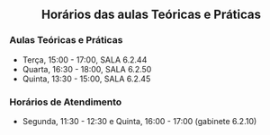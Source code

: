 <h2 align="center"> Horários das aulas Teóricas e Práticas</h2>  

### Aulas Teóricas e Práticas

- Terça, 15:00 - 17:00,  SALA 6.2.44
- Quarta, 16:30 - 18:00, SALA 6.2.50
- Quinta, 13:30 - 15:00, SALA 6.2.45

### Horários de Atendimento

- Segunda, 11:30 - 12:30 e Quinta, 16:00 - 17:00 (gabinete 6.2.10) 

<!--
(https://moodle.ciencias.ulisboa.pt/course/view.php?id=4453) (acesso FCUL)
Consulte a [página do Moodle](https://moodle.ciencias.ulisboa.pt/course/view.php?id=3777) (acesso FCUL) -->
